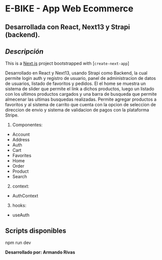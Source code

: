 # E-BIKE - App Web Ecommerce

## Desarrollada con React, Next13 y Strapi (backend).

## _Descripción_

This is a [Next.js](https://nextjs.org/) project bootstrapped with [`create-next-app`]

Desarrollado en React y Next13, usando Strapi como Backend, la cual permite login auth y registro de usuario, panel de administracion de datos de usuarios, listado de favoritos y pedidos.
El el home se muestra un sistema de slider que permite el link a dichos productos, luego un listado con los ultimos productos cargados y una barra de busqueda que permite almecenar las ultimas busquedas realizadas.
Permite agregar productos a favoritos y al sistema de carrito que cuenta con la opcion de seleccion de direccion de envio y sistema de validacion de pagos con la plataforma Stripe.

1. Componentes:

- Account
- Address
- Auth
- Cart
- Favorites
- Home
- Order
- Product
- Search

2. context:

- AuthContext

3. hooks:

- useAuth

## Scripts disponibles

npm run dev

**Desarrollado por: Armando Rivas**
